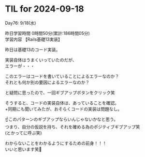 # TIL for 2024-09-18

Day76: 9/18(水)  
  
昨日学習時間 0時間50分(累計:186時間05分)  
学習内容 【Rails基礎13実装】  

昨日は基礎13のコード実装。  

実装自体はうまくいっていたのだが、  
エラーが・・・  

このエラーはコードを書いていることによるエラーなのか？  
それとも何か別の要因によるエラーなのか？  

と疑問に思ったので、一回ギブアップボタンをクリック笑  

そうすると、コードの実装自体は、あっていることを確認。  
+同期にも聞いてみたが、おそらくコードの実装は問題なし。  

☝️このパターンのギブアップならいんじゃないかなと思う。  
つまり、自分の仮説を持ち、それを確める為のポジティブギブアップ笑  
(とかってに呼ぶ笑)  

わからないことをわかるようにするための前身！！！  
いいと思います笑🙏  
